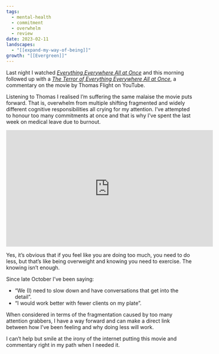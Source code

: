 ```yaml
---
tags:
  - mental-health
  - commitment
  - overwhelm
  - review
date: 2023-02-11
landscapes:
  - "[[expand-my-way-of-being]]"
growth: "[[Evergreen]]"
---
```

Last night I watched _[Everything Everywhere All at Once](https://www.imdb.com/title/tt6710474/)_ and this morning followed up with a _[The Terror of Everything Everywhere All at Once](https://youtu.be/VvclV0_o0JE)_, a commentary on the movie by Thomas Flight on YouTube.

Listening to Thomas I realised I’m suffering the same malaise the movie puts forward. That is, overwhelm from multiple shifting fragmented and widely different cognitive responsibilities all crying for my attention. I’ve attempted to honour too many commitments at once and that is why I’ve spent the last week on medical leave due to burnout.

<iframe width="560" height="315" src="https://www.youtube.com/embed/VvclV0_o0JE?si=qK1iHGlsxT1CS8kZ" title="YouTube video player" frameborder="0" allow="accelerometer; autoplay; clipboard-write; encrypted-media; gyroscope; picture-in-picture; web-share" allowfullscreen></iframe>

Yes, it’s obvious that if you feel like you are doing too much, you need to do less, but that’s like being overweight and knowing you need to exercise. The knowing isn’t enough.

Since late October I’ve been saying:
- “We (I) need to slow down and have conversations that get into the detail”.
- “I would work better with fewer clients on my plate”.

When considered in terms of the fragmentation caused by too many attention grabbers, I have a way forward and can make a direct link between how I’ve been feeling and why doing less will work.

I can’t help but smile at the irony of the internet putting this movie and commentary right in my path when I needed it.